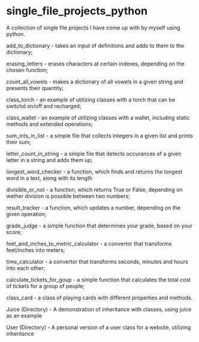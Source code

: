 # single_file_projects_python

A collection of single file projects I have come up with by myself using python. 

add_to_dictionary - takes an input of definitions and adds to them to the dictionary;

erasing_letters - erases characters at certain indexes, depending on the chosen function;

count_all_vowels - makes a dictionary of all vowels in a given string and presents their quantity;

class_torch - an example of utilizing classes with a torch that can be switchd on/off and recharged;

class_wallet - an example of utilizing classes with a wallet, including static methods and extended operations;

sum_ints_in_list - a simple file that collects integers in a given list and prints their sum;

letter_count_in_string - a simple file that detects occurances of a given letter in a string and adds them up;

longest_word_checker - a function, which finds and returns the longest word in a text, along with its length

divisible_or_not - a function, which returns True or False, depending on wether division is possible between two numbers;

result_tracker - a function, which updates a number, depending on the given operation;

grade_judge - a simple function that determines your grade, based on your score;

feet_and_inches_to_metric_calculator - a convertor that transforms feet/inches into meters;

time_calculator - a convertor that transforms seconds, minutes and hours into each other;

calculate_tickets_for_goup - a simple function that calculates the total cost of tickets for a group of people;

class_card - a class of playing cards with different properties and methods.

Juice (Directory) - A demonstration of inheritance with classes, using juice as an example

User (Directory) - A personal version of a user class for a website, utilizing inheritance
